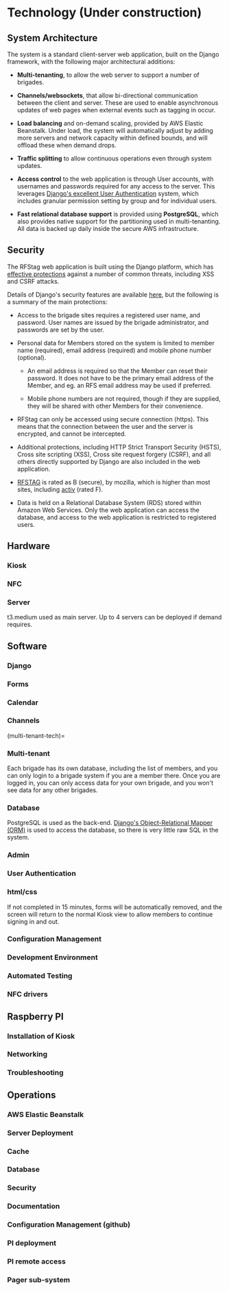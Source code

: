 # Technology (Under construction)

## System Architecture

The system is a standard client-server web application, built on the Django framework, with the following major
architectural additions:

* **Multi-tenanting**, to allow the web server to support a number of brigades. 
  
* **Channels/websockets**, that allow bi-directional communication between the client and server. These are used to enable
asynchronous updates of web pages when external events such as tagging in occur.

* **Load balancing** and on-demand scaling, provided by AWS Elastic Beanstalk. Under load, the system will automatically
adjust by adding more servers and network capacity within defined bounds, and will offload these when demand drops.
  
* **Traffic splitting** to allow continuous operations even through system updates.
  
* **Access control** to the web application is through User accounts, with usernames and passwords required for any access 
  to the server. This leverages [Django's excellent User Authentication](https://docs.djangoproject.com/en/4.0/topics/auth/#user-authentication-in-django)
  system, which includes granular permission setting by group and for individual users.
  
* **Fast relational database support** is provided using **PostgreSQL**, which also provides native support for the 
  partitioning used in multi-tenanting. All data is backed up daily inside the secure AWS infrastructure.


## Security

The RFStag web application is built using the Django platform, which has 
[effective protections](https://developer.mozilla.org/en-US/docs/Learn/Server-side/Django/web_application_security) 
against a number of common threats, including XSS and CSRF attacks.

Details of Django's security features are available [here](https://docs.djangoproject.com/en/4.1/topics/security/), 
but the following is a summary of the main protections:

* Access to the brigade sites requires a registered user name, and password. User names are issued by the brigade 
  administrator, and passwords are set by the user.
  
* Personal data for Members stored on the system is limited to member name (required), email address (required) 
  and mobile phone number (optional). 

  * An email address is required so that the Member can reset their password. It does not have to be the primary email 
    address of the Member, and eg. an RFS email address may be used if preferred.
    
  * Mobile phone numbers are not required, though if they are supplied, they will be shared with other Members 
    for their convenience.
    
* RFStag can only be accessed using secure connection (https). This means that the connection between the user and the 
  server is encrypted, and cannot be intercepted. 
  
* Additional protections, including HTTP Strict Transport Security (HSTS), Cross site scripting (XSS), Cross site request 
  forgery (CSRF), and all others directly supported by Django are also included in the web application. 
  
* [RFSTAG](https://observatory.mozilla.org/analyze/rfstag.org) is rated as B (secure), by mozilla, which is higher 
  than most sites, including [activ](https://observatory.mozilla.org/analyze/activ.rfs.nsw.gov.au) (rated F).
  
* Data is held on a Relational Database System (RDS) stored within Amazon Web Services. Only the web application can 
  access the database, and access to the web application is restricted to registered users.
  
  
## Hardware

### Kiosk




### NFC

### Server

t3.medium used as main server. Up to 4 servers can be deployed if demand requires.

## Software

### Django

### Forms

### Calendar

### Channels

(multi-tenant-tech)=
### Multi-tenant

Each brigade has its own database, including the list of members, and you can only login to a brigade system if you 
are a member there. Once you are logged in, you can only access data for your own brigade, and you won't see data for 
any other brigades. 

### Database

PostgreSQL is used as the back-end. [Django's Object-Relational Mapper (ORM)](https://opensource.com/article/17/11/django-orm)
is used to access the database, so there is very little raw SQL in the system.


### Admin

### User Authentication

### html/css

If not completed in 15 minutes, forms will be automatically removed, and the screen will return 
to the normal Kiosk view to allow members to continue signing in and out.

### Configuration Management

### Development Environment

### Automated Testing

### NFC drivers

## Raspberry PI

### Installation of Kiosk

### Networking

### Troubleshooting


## Operations

### AWS Elastic Beanstalk

### Server Deployment

### Cache

### Database

### Security

### Documentation

### Configuration Management (github)

### PI deployment

### PI remote access

### Pager sub-system
